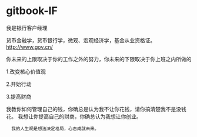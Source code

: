 # gitbook-IF

我是银行客户经理

货币金融学，货币银行学，微观、宏观经济学，基金从业资格证。
http://www.gov.cn/


你未来的上限取决于你的工作之外的努力，你未来的下限取决于你上班之内所做的

1.改变核心价值观

2.开始行动

3.提高财商


我教你如何管理自己的钱，你确总是认为我不让你花钱，请你搞清楚我不是没钱花。
我想让你提高自己的财商，你确总认为我想让你创业。

      我的人生观是想法决定格局，心态成就未来。
      
      
      
      
      
      
      
      
      
      
      
      
      
      
      
      
      
      
      
      
      
      
      
      
      
      